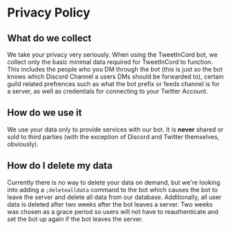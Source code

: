 # Privacy Policy

## What do we collect
We take your privacy very seriously. When using the TweetInCord bot, we collect only the basic minimal data required for TweetInCord to function. This includes the people who you DM through the bot (this is just so the bot knows which Discord Channel a users DMs should be forwarded to), certain guild related prefrences such as what the bot prefix or feeds channel is for a server, as well as credentials for connecting to your Twitter Account.

## How do we use it
We use your data only to provide services with our bot. It is **never** shared or sold to third parties (with the exception of Discord and Twitter themselves, obviously).

## How do I delete my data
Currently there is no way to delete your data on demand, but we're looking into adding a `;deletealldata` command to the bot which causes the bot to leave the server and delete all data from our database. Additionally, all user data is deleted after two weeks after the bot leaves a server. Two weeks was chosen as a grace period so users will not have to reauthenticate and set the bot up again if the bot leaves the server.
